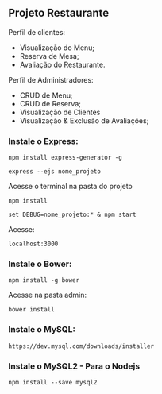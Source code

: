 ## Projeto Restaurante

Perfil de clientes:

- Visualização do Menu;
- Reserva de Mesa;
- Avaliação do Restaurante.

Perfil de Administradores:

- CRUD de Menu;
- CRUD de Reserva;
- Visualização de Clientes
- Visualização & Exclusão de Avaliações;

### Instale o Express:

	npm install express-generator -g

	express --ejs nome_projeto

Acesse o terminal na pasta do projeto

	npm install

	set DEBUG=nome_projeto:* & npm start

Acesse:

	localhost:3000

### Instale o Bower:

	npm install -g bower

Acesse na pasta admin: 

	bower install

### Instale o MySQL:

	https://dev.mysql.com/downloads/installer
	
### Instale o MySQL2 - Para o Nodejs

	npm install --save mysql2
